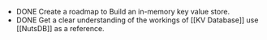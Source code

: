 - DONE Create a roadmap to Build an in-memory key value store.
- DONE Get a clear understanding of the workings of [[KV Database]] use [[NutsDB]] as a reference.